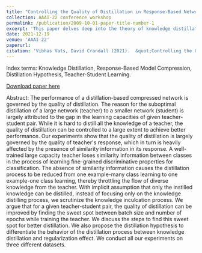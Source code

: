 ```yaml
---
title: "Controlling the Quality of Distillation in Response-Based Network Compression"
collection: AAAI-22 conference workshop
permalink: /publication/2009-10-01-paper-title-number-1
excerpt: 'This paper delves deep into the theory of knowledge distillation in a teach-student pair network and discusses ways to perform better distillation to student network.'
date: 2021-12-19
venue: 'AAAI-22'
paperurl: 
citation: 'Vibhas Vats, David Crandall (2021).  &quot;Controlling the Quality of Distillation in Response-Based Network Compression.&quot; <i>AAAI-22</i>. 1-8.' 
---
```

Index terms: Knowledge Distillation, Response-Based Model Compression, Distillation Hypothesis, Teacher-Student Learning.

[Download paper here](https://arxiv.org/abs/2112.10047)

Abstract: The performance of a distillation-based compressed network is governed by the quality of distillation. The reason for the suboptimal distillation of a large network (teacher) to a smaller network (student) is largely attributed to the gap in the learning capacities of given teacher-student pair. While it is hard to distill all the knowledge of a teacher, the quality of distillation can be controlled to a large extent to achieve better performance. Our experiments show that the quality of distillation is largely governed by the quality of teacher's response, which in turn is heavily affected by the presence of similarity information in its response. A well-trained large capacity teacher loses similarity information between classes in the process of learning fine-grained discriminative properties for classification. The absence of similarity information causes the distillation process to be reduced from one example-many class learning to one example-one class learning, thereby throttling the flow of diverse knowledge from the teacher. With implicit assumption that only the instilled knowledge can be distilled, instead of focusing only on the knowledge distilling process, we scrutinize the knowledge inculcation process. We argue that for a given teacher-student pair, the quality of distillation can be improved by finding the sweet spot between batch size and number of epochs while training the teacher. We discuss the steps to find this sweet spot for better distillation. We also propose the distillation hypothesis to differentiate the behavior of the distillation process between knowledge distillation and regularization effect. We conduct all our experiments on three different datasets.

